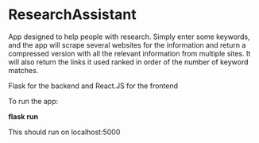 # ResearchAssistant

App designed to help people with research. Simply enter some keywords, and the app will scrape several websites for the information and return a compressed version with all the relevant information from multiple sites. It will also return the links it used ranked in order of the number of keyword matches.

Flask for the backend and React.JS for the frontend 

To run the app:

**flask run**

This should run on localhost:5000

